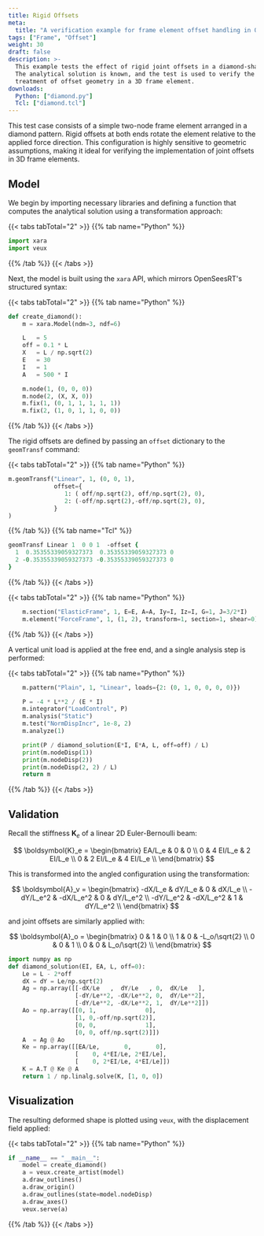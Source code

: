 ```yaml
---
title: Rigid Offsets
meta:
  title: "A verification example for frame element offset handling in OpenSees"
tags: ["Frame", "Offset"]
weight: 30
draft: false
description: >-
  This example tests the effect of rigid joint offsets in a diamond-shaped frame.
  The analytical solution is known, and the test is used to verify the correct
  treatment of offset geometry in a 3D frame element.
downloads:
  Python: ["diamond.py"]
  Tcl: ["diamond.tcl"]
---
```



This test case consists of a simple two-node frame element arranged in a diamond pattern.
Rigid offsets at both ends rotate the element relative to the applied force direction.
This configuration is highly sensitive to geometric assumptions, making it ideal
for verifying the implementation of joint offsets in 3D frame elements.


## Model

We begin by importing necessary libraries and defining a function that computes the analytical solution using a transformation approach:

{{< tabs tabTotal="2" >}}
{{% tab name="Python" %}}
```python
import xara
import veux
```
{{% /tab %}}
{{< /tabs >}}

Next, the model is built using the `xara` API, which mirrors OpenSeesRT's structured syntax:

{{< tabs tabTotal="2" >}}
{{% tab name="Python" %}}
```python
def create_diamond():
    m = xara.Model(ndm=3, ndf=6)

    L   = 5
    off = 0.1 * L
    X   = L / np.sqrt(2)
    E   = 30
    I   = 1
    A   = 500 * I

    m.node(1, (0, 0, 0))
    m.node(2, (X, X, 0))
    m.fix(1, (0, 1, 1, 1, 1, 1))
    m.fix(2, (1, 0, 1, 1, 0, 0))
```
{{% /tab %}}
{{< /tabs >}}

The rigid offsets are defined by passing an `offset` dictionary to the `geomTransf` command:

{{< tabs tabTotal="2" >}}
{{% tab name="Python" %}}
```python
m.geomTransf("Linear", 1, (0, 0, 1),
             offset={
                1: ( off/np.sqrt(2), off/np.sqrt(2), 0),
                2: (-off/np.sqrt(2),-off/np.sqrt(2), 0),
             }
)
```
{{% /tab %}}
{{% tab name="Tcl" %}}
```tcl
geomTransf Linear 1  0 0 1  -offset {
  1  0.35355339059327373  0.35355339059327373 0
  2 -0.35355339059327373 -0.35355339059327373 0
}
```
{{% /tab %}}
{{< /tabs >}}


{{< tabs tabTotal="2" >}}
{{% tab name="Python" %}}
```python
    m.section("ElasticFrame", 1, E=E, A=A, Iy=I, Iz=I, G=1, J=3/2*I)
    m.element("ForceFrame", 1, (1, 2), transform=1, section=1, shear=0)
```
{{% /tab %}}
{{< /tabs >}}

A vertical unit load is applied at the free end, and a single analysis step is performed:

{{< tabs tabTotal="2" >}}
{{% tab name="Python" %}}
```python
    m.pattern("Plain", 1, "Linear", loads={2: (0, 1, 0, 0, 0, 0)})

    P = -4 * L**2 / (E * I)
    m.integrator("LoadControl", P)
    m.analysis("Static")
    m.test("NormDispIncr", 1e-8, 2)
    m.analyze(1)

    print(P / diamond_solution(E*I, E*A, L, off=off) / L)
    print(m.nodeDisp(1))
    print(m.nodeDisp(2))
    print(m.nodeDisp(2, 2) / L)
    return m
```
{{% /tab %}}
{{< /tabs >}}

## Validation

Recall the stiffness $\boldsymbol{K}_e$ of a linear 2D Euler-Bernoulli beam:

$$
\boldsymbol{K}_e = \begin{bmatrix}
EA/L_e &       0 &       0 \\
    0 & 4 EI/L_e & 2 EI/L_e \\
    0 & 2 EI/L_e & 4 EI/L_e \\
\end{bmatrix}
$$

This is transformed into the angled configuration using the transformation:

$$
\boldsymbol{A}_v = \begin{bmatrix}
-dX/L_e   &  dY/L_e   & 0 &  dX/L_e   \\
-dY/L_e^2 & -dX/L_e^2 & 0 &  dY/L_e^2 \\
-dY/L_e^2 & -dX/L_e^2 & 1 &  dY/L_e^2 \\
\end{bmatrix}
$$

and joint offsets are similarly applied with:

$$
\boldsymbol{A}_o = 
\begin{bmatrix}
0 & 1 &               0 \\
1 & 0 & -L_o/\sqrt{2}   \\
0 & 0 &               1 \\
0 & 0 &  L_o/\sqrt{2}   \\
\end{bmatrix}
$$

```python
import numpy as np
def diamond_solution(EI, EA, L, off=0):
    Le = L - 2*off
    dX = dY = Le/np.sqrt(2)
    Ag = np.array([[-dX/Le   ,  dY/Le   , 0,  dX/Le   ],
                   [-dY/Le**2, -dX/Le**2, 0,  dY/Le**2],
                   [-dY/Le**2, -dX/Le**2, 1,  dY/Le**2]])
    Ao = np.array([[0, 1,              0],
                   [1, 0,-off/np.sqrt(2)],
                   [0, 0,              1],
                   [0, 0, off/np.sqrt(2)]])
    A  = Ag @ Ao
    Ke = np.array([[EA/Le,       0,       0],
                   [    0, 4*EI/Le, 2*EI/Le],
                   [    0, 2*EI/Le, 4*EI/Le]])
    K = A.T @ Ke @ A
    return 1 / np.linalg.solve(K, [1, 0, 0])
```

## Visualization

The resulting deformed shape is plotted using `veux`, with the displacement field applied:

{{< tabs tabTotal="2" >}}
{{% tab name="Python" %}}
```python
if __name__ == "__main__":
    model = create_diamond()
    a = veux.create_artist(model)
    a.draw_outlines()
    a.draw_origin()
    a.draw_outlines(state=model.nodeDisp)
    a.draw_axes()
    veux.serve(a)
```
{{% /tab %}}
{{< /tabs >}}
